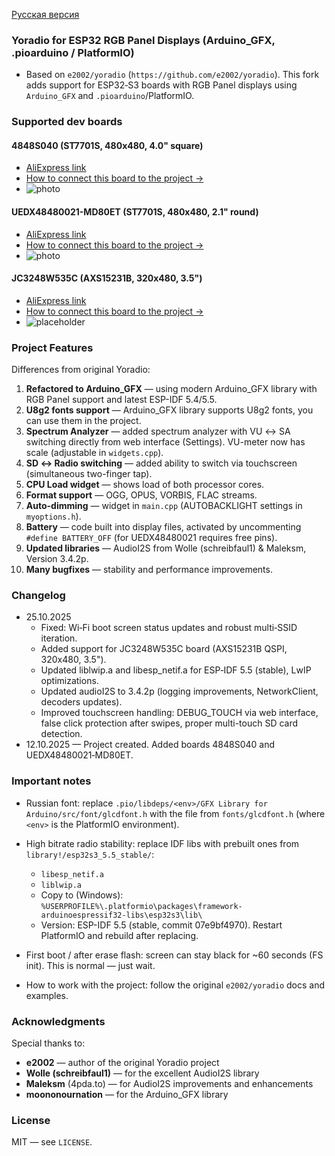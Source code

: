  [Русская версия](README.md)

### Yoradio for ESP32 RGB Panel Displays (Arduino_GFX, .pioarduino / PlatformIO)

- Based on `e2002/yoradio` (`https://github.com/e2002/yoradio`). This fork adds support for ESP32‑S3 boards with RGB Panel displays using `Arduino_GFX` and `.pioarduino`/PlatformIO.

### Supported dev boards

#### 4848S040 (ST7701S, 480x480, 4.0" square)
- [AliExpress link](https://aliexpress.ru/item/1005008214872438.html?)
- [How to connect this board to the project →](README_4848S040_english.md)
- ![photo](https://github.com/user-attachments/assets/8feae43d-82f8-464f-848d-d09c33db8234)

#### UEDX48480021-MD80ET (ST7701S, 480x480, 2.1" round)
- [AliExpress link](https://aliexpress.ru/item/1005007576008287.html?)
- [How to connect this board to the project →](README_UEDX48480021_english.md)
- ![photo](https://github.com/user-attachments/assets/360799e8-da95-4c77-8ad9-c10b85be3855)

#### JC3248W535C (AXS15231B, 320x480, 3.5")
- [AliExpress link](https://aliexpress.ru/item/1005007566332450.html)
- [How to connect this board to the project →](README_JC3248W535C_english.md)
- ![placeholder](https://via.placeholder.com/300x400?text=JC3248W535C)

### Project Features

Differences from original Yoradio:

1. **Refactored to Arduino_GFX** — using modern Arduino_GFX library with RGB Panel support and latest ESP-IDF 5.4/5.5.
2. **U8g2 fonts support** — Arduino_GFX library supports U8g2 fonts, you can use them in the project.
3. **Spectrum Analyzer** — added spectrum analyzer with VU ↔ SA switching directly from web interface (Settings). VU-meter now has scale (adjustable in `widgets.cpp`).
4. **SD ↔ Radio switching** — added ability to switch via touchscreen (simultaneous two-finger tap).
5. **CPU Load widget** — shows load of both processor cores.
6. **Format support** — OGG, OPUS, VORBIS, FLAC streams.
7. **Auto-dimming** — widget in `main.cpp` (AUTOBACKLIGHT settings in `myoptions.h`).
8. **Battery** — code built into display files, activated by uncommenting `#define BATTERY_OFF` (for UEDX48480021 requires free pins).
9. **Updated libraries** — AudioI2S from Wolle (schreibfaul1) & Maleksm, Version 3.4.2p.
10. **Many bugfixes** — stability and performance improvements.

### Changelog

- 25.10.2025
  - Fixed: Wi‑Fi boot screen status updates and robust multi‑SSID iteration.
  - Added support for JC3248W535C board (AXS15231B QSPI, 320x480, 3.5").
  - Updated liblwip.a and libesp_netif.a for ESP‑IDF 5.5 (stable), LwIP optimizations.
  - Updated audioI2S to 3.4.2p (logging improvements, NetworkClient, decoders updates).
  - Improved touchscreen handling: DEBUG_TOUCH via web interface, false click protection after swipes, proper multi-touch SD card detection.
- 12.10.2025 — Project created. Added boards 4848S040 and UEDX48480021‑MD80ET.

### Important notes

- Russian font: replace `.pio/libdeps/<env>/GFX Library for Arduino/src/font/glcdfont.h` with the file from `fonts/glcdfont.h` (where `<env>` is the PlatformIO environment).

- High bitrate radio stability: replace IDF libs with prebuilt ones from `library!/esp32s3_5.5_stable/`:
  - `libesp_netif.a`
  - `liblwip.a`
  - Copy to (Windows): `%USERPROFILE%\.platformio\packages\framework-arduinoespressif32-libs\esp32s3\lib\`
  - Version: ESP-IDF 5.5 (stable, commit 07e9bf4970). Restart PlatformIO and rebuild after replacing.
  
- First boot / after erase flash: screen can stay black for ~60 seconds (FS init). This is normal — just wait.

- How to work with the project: follow the original `e2002/yoradio` docs and examples.

### Acknowledgments

Special thanks to:
- **e2002** — author of the original Yoradio project
- **Wolle (schreibfaul1)** — for the excellent AudioI2S library
- **Maleksm** (4pda.to) — for AudioI2S improvements and enhancements
- **moononournation** — for the Arduino_GFX library

### License

MIT — see `LICENSE`.


